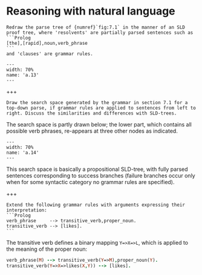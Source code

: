 <!--H3: Section C.7-->
# Reasoning with natural language #

````{exercise} 7.1
Redraw the parse tree of {numref}`fig:7.1` in the manner of an SLD proof tree, where 'resolvents' are partially parsed sentences such as
```Prolog
[the],[rapid],noun,verb_phrase
```
and 'clauses' are grammar rules.
````

```{figure} /src/fig/appendices/image028.svg
---
width: 70%
name: 'a.13'
---
```

+++

```{exercise} 7.2
Draw the search space generated by the grammar in section 7.1 for a top-down parse, if grammar rules are applied to sentences from left to right. Discuss the similarities and differences with SLD-trees.
```

The search space is partly drawn below; the lower part, which contains all possible verb phrases, re-appears at three other nodes as indicated.
```{figure} /src/fig/appendices/image030.svg
---
width: 70%
name: 'a.14'
---
```
This search space is basically a propositional SLD-tree, with fully parsed sentences corresponding to success branches (failure branches occur only when for some syntactic category no grammar rules are specified).

+++

````{exercise} 7.4
Extend the following grammar rules with arguments expressing their interpretation:
```Prolog
verb_phrase     --> transitive_verb,proper_noun.
transitive_verb --> [likes].
```
````

The transitive verb defines a binary mapping `Y=>X=>L`, which is applied to the meaning of the proper noun:
```Prolog
verb_phrase(M) --> transitive_verb(Y=>M),proper_noun(Y).
transitive_verb(Y=>X=>likes(X,Y)) --> [likes].
```

